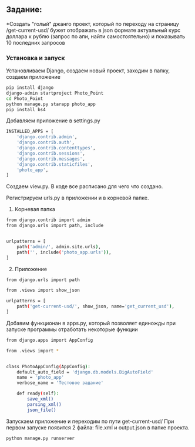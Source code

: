 Задание:
-------

*Cоздать "голый" джанго проект, который по переходу на страницу /get-current-usd/ бужет отображать в json формате актуальный курс доллара к рублю (запрос по апи, найти самостоятельно) и показывать 10 последних запросов 


### Установка и запуск

Установливаем Django, создаем новый проект, заходим в папку, создаем приложение

```bash
pip install django
django-admin startproject Photo_Point
cd Photo_Point
python manage.py starapp photo_app
pip install bs4
```

Добавляем приложение в settings.py

```bash
INSTALLED_APPS = [
    'django.contrib.admin',
    'django.contrib.auth',
    'django.contrib.contenttypes',
    'django.contrib.sessions',
    'django.contrib.messages',
    'django.contrib.staticfiles',
    'photo_app',
]
```

Создаем view.py. В коде все расписано для чего что создано.

Регистрируем urls.py в приложении и в корневой папке.

1) Корневая папка
```bash
from django.contrib import admin
from django.urls import path, include


urlpatterns = [
    path('admin/', admin.site.urls),
    path('', include('photo_app.urls')),
]
```

2) Приложение
```bash
from django.urls import path

from .views import show_json

urlpatterns = [
    path('get-current-usd/', show_json, name='get_current_usd'),
]
```


Добавим функционан в apps.py, который позволяет единожды при запуске программы отработать некоторые функции
```bash
from django.apps import AppConfig

from .views import *


class PhotoAppConfig(AppConfig):
    default_auto_field = 'django.db.models.BigAutoField'
    name = 'photo_app'
    verbose_name = 'Тестовое задание'

    def ready(self):
        save_xml()
        parsing_xml()
        json_file()
```


Запускаем приложение и переходим по пути get-current-usd/ 
При первом запуске появится 2 файла: file.xml и output.json в папке проекта.

```bash
python manage.py runserver
```

